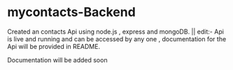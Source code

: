 # mycontacts-Backend
Created an contacts Api using node.js , express and mongoDB.   ||  edit:- Api is live and running and can be accessed by any one , documentation for the Api will be provided in README.

Documentation will be added soon
